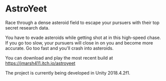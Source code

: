 # AstroYeet
Race through a dense asteroid field to escape your pursuers with their top secret research data.

You have to evade asteroids while getting shot at in this high-speed chase. If you go too slow, your pursuers will close in on you and become more accurate. Go too fast and you'll crash into asteroids.

You can download and play the most recent build at
https://jmarsh411.itch.io/astroyeet

The project is currently being developed in Unity 2018.4.2f1.
